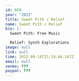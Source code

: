 ```yaml
---
id: 669
year: "2023"
title: Sweet Pith / Relief
name: Sweet Pith / Relief
bio: |-
  Sweet Pith: Free Music

  R﻿elief: Synth Explorations
image: null
link: null
time: 2022-09-14T21:19:44.247Z
email: null
venmo: ???
paypal: ???
---
```

